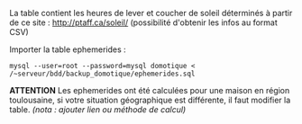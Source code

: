 La table contient les heures de lever et coucher de soleil déterminés à partir de ce site : http://ptaff.ca/soleil/ (possibilité d'obtenir les infos au format CSV)

Importer la table ephemerides :

	mysql --user=root --password=mysql domotique < 	 /~serveur/bdd/backup_domotique/ephemerides.sql
	
**ATTENTION** Les ephemerides ont été calculées pour une maison en région toulousaine, si votre situation géographique est différente, il faut modifier la table.
*(nota : ajouter lien ou méthode de calcul)*
